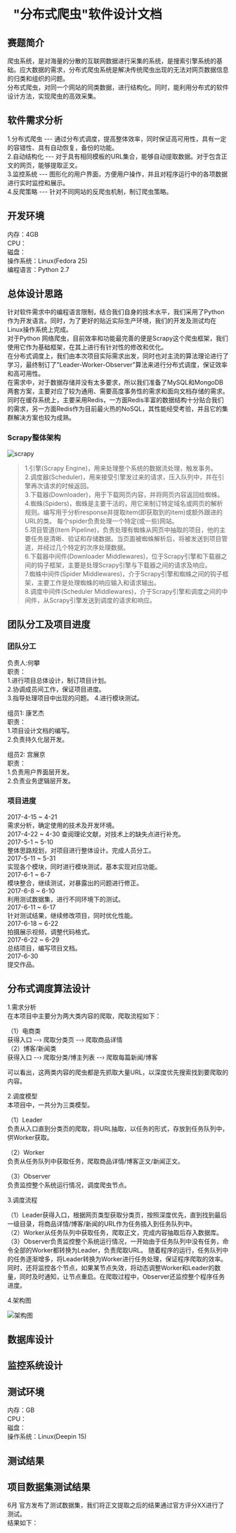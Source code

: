#   "分布式爬虫"软件设计文档 

## 赛题简介
爬虫系统，是对海量的分散的互联网数据进行采集的系统，是搜索引擎系统的基础。应大数据的需求，分布式爬虫系统是解决传统爬虫出现的无法对网页数据信息的归类和组织的问题。  
分布式爬虫，对同一个网站的同类数据，进行结构化。同时，能利用分布式的软件设计方法，实现爬虫的高效采集。  

## 软件需求分析
1.分布式爬虫 --- 通过分布式调度，提高整体效率，同时保证高可用性，具有一定的容错性、具有自动恢复，备份的功能。  
2.自动结构化 --- 对于具有相同模板的URL集合，能够自动提取数据。对于包含正文的网页，能够提取正文。  
3.监控系统 --- 图形化的用户界面，方便用户操作，并且对程序运行中的各项数据进行实时监控和展示。  
4.反爬策略 --- 针对不同网站的反爬虫机制，制订爬虫策略。
## 开发环境

内存：4GB  
CPU：  
磁盘：  
操作系统：Linux(Fedora 25)  
编程语言：Python 2.7

## 总体设计思路  

针对软件需求中的编程语言限制，结合我们自身的技术水平，我们采用了Python作为开发语言。同时，为了更好的贴近实际生产环境，我们的开发及测试均在Linux操作系统上完成。  
 对于Python 网络爬虫，目前效率和功能最完善的便是Scrapy这个爬虫框架，我们使用它作为基础框架，在其上进行有针对性的修改和优化。  
在分布式调度上，我们由本次项目实际需求出发，同时也对主流的算法理论进行了学习，最终制订了"Leader-Worker-Observer"算法来进行分布式调度，保证效率和高可用性。  
在需求中，对于数据存储并没有太多要求，所以我们准备了MySQL和MongoDB两套方案，主要对应了较为通用、需要高度事务性的需求和面向文档存储的需求。同时在缓存系统上，主要采用Redis，一方面Redis丰富的数据结构十分贴合我们的需求，另一方面Redis作为目前最火热的NoSQL，其性能经受考验，并且它的集群解决方案也较为成熟。  

### Scrapy整体架构    

![scrapy](http://on81dxgme.bkt.clouddn.com/scrapy_backbone.png)  
>1.引擎(Scrapy Engine)，用来处理整个系统的数据流处理，触发事务。  
2.调度器(Scheduler)，用来接受引擎发过来的请求，压入队列中，并在引擎再次请求的时候返回。  
3.下载器(Downloader)，用于下载网页内容，并将网页内容返回给蜘蛛。  
4.蜘蛛(Spiders)，蜘蛛是主要干活的，用它来制订特定域名或网页的解析规则。编写用于分析response并提取item(即获取到的item)或额外跟进的URL的类。 每个spider负责处理一个特定(或一些)网站。  
5.项目管道(Item Pipeline)，负责处理有蜘蛛从网页中抽取的项目，他的主要任务是清晰、验证和存储数据。当页面被蜘蛛解析后，将被发送到项目管道，并经过几个特定的次序处理数据。  
6.下载器中间件(Downloader Middlewares)，位于Scrapy引擎和下载器之间的钩子框架，主要是处理Scrapy引擎与下载器之间的请求及响应。  
7.蜘蛛中间件(Spider Middlewares)，介于Scrapy引擎和蜘蛛之间的钩子框架，主要工作是处理蜘蛛的响应输入和请求输出。  
8.调度中间件(Scheduler Middlewares)，介于Scrapy引擎和调度之间的中间件，从Scrapy引擎发送到调度的请求和响应。  

## 团队分工及项目进度 

### 团队分工

负责人:何攀     
职责：   
     1.进行项目总体设计，制订项目计划。  
     2.协调成员间工作，保证项目进度。  
     3.指导处理项目中出现的问题。
     4.进行模块测试。

组员1: 康艺杰  
职责：  
     1.项目设计文档的编写。  
     2.负责持久化层开发。  

组员2: 宫展京  
职责：  
     1.负责用户界面层开发。  
     2.负责业务逻辑层开发。  
      
### 项目进度  

2017-4-15 ~ 4-21  
    需求分析，确定使用的技术及开发环境。  
2017-4-22 ~ 4-30
    查阅理论文献，对技术上的缺失点进行补充。  
2017-5-1 ~ 5-10  
    整体思路规划，对项目进行整体设计。完成人员分工。  
2017-5-11 ~ 5-31  
    实现各个模块，同时进行模块测试，基本实现对应功能。  
2017-6-1 ~ 6-7  
    模块整合，继续测试，对暴露出的问题进行修正。  
2017-6-8 ~ 6-10  
    利用测试数据集，进行不同环境下的测试。  
2017-6-11 ~ 6-17  
    针对测试结果，继续修改项目，同时优化性能。  
2017-6-18 ~ 6-22  
    拍摄展示视频，调整代码格式。  
2017-6-22 ~ 6-29  
    总结项目，编写项目文档。  
2017-6-30  
    提交作品。  


## 分布式调度算法设计

1.需求分析  
在本项目中主要分为两大类内容的爬取，爬取流程如下：  

（1）电商类  
获得入口 --› 爬取分类页 --› 爬取商品详情  
（2）博客/新闻类  
获得入口 --› 爬取分类/博主列表 --› 爬取每篇新闻/博客  

可以看出，这两类内容的爬虫都是先抓取大量URL，以深度优先搜索找到要爬取的内容。  

2.调度模型  
本项目中，一共分为三类模型。  

（1）Leader  
负责从入口直到分类页的爬取，将URL抽取，以任务的形式，存放到任务队列中，供Worker获取。  

（2）Worker  
负责从任务队列中获取任务，爬取商品详情/博客正文/新闻正文。  

（3）Observer  
负责监控整个系统运行情况，调度爬虫节点。  

 3.调度流程   

（1）Leader获得入口，根据网页类型获取分类页，按照深度优先，直到找到最后一级目录，将商品详情/博客/新闻的URL作为任务插入到任务队列中。  
（2）Worker从任务队列中获取任务，爬取正文，完成内容抽取后存入数据库。  
（3）Observer负责监控整个系统运行情况，一开始由于任务队列中没有任务，命令全部的Worker都转换为Leader，负责爬取URL。
随着程序的运行，任务队列中的任务逐渐增多，将Leader转换为Worker进行任务处理，保证程序爬取的效率。同时，还将监控各个节点，如果某节点失效，将动态调整Worker和Leader的数量，同时及时通知，让节点重启。在爬取过程中，Observer还监控整个程序任务进度。  

4.架构图    

![架构图](http://img.blog.csdn.net/20170624150958782?watermark/2/text/aHR0cDovL2Jsb2cuY3Nkbi5uZXQvWGl5b3VMaW51eF9LYW5neWlqaWU=/font/5a6L5L2T/fontsize/400/fill/I0JBQkFCMA==/dissolve/70/gravity/SouthEast)  

## 数据库设计  

## 监控系统设计  

## 测试环境
 
内存：GB  
CPU：   
磁盘：  
操作系统：Linux(Deepin 15)  

## 测试结果


## 项目数据集测试结果
6月 官方发布了测试数据集，我们将正文提取之后的结果通过官方评分XX进行了测试。  
结果如下：




